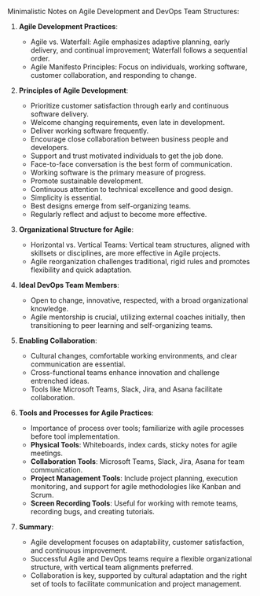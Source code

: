 Minimalistic Notes on Agile Development and DevOps Team Structures:

1. **Agile Development Practices**:
   - Agile vs. Waterfall: Agile emphasizes adaptive planning, early delivery, and continual improvement; Waterfall follows a sequential order.
   - Agile Manifesto Principles: Focus on individuals, working software, customer collaboration, and responding to change.

2. **Principles of Agile Development**:
   - Prioritize customer satisfaction through early and continuous software delivery.
   - Welcome changing requirements, even late in development.
   - Deliver working software frequently.
   - Encourage close collaboration between business people and developers.
   - Support and trust motivated individuals to get the job done.
   - Face-to-face conversation is the best form of communication.
   - Working software is the primary measure of progress.
   - Promote sustainable development.
   - Continuous attention to technical excellence and good design.
   - Simplicity is essential.
   - Best designs emerge from self-organizing teams.
   - Regularly reflect and adjust to become more effective.

3. **Organizational Structure for Agile**:
   - Horizontal vs. Vertical Teams: Vertical team structures, aligned with skillsets or disciplines, are more effective in Agile projects.
   - Agile reorganization challenges traditional, rigid rules and promotes flexibility and quick adaptation.

4. **Ideal DevOps Team Members**:
   - Open to change, innovative, respected, with a broad organizational knowledge.
   - Agile mentorship is crucial, utilizing external coaches initially, then transitioning to peer learning and self-organizing teams.

5. **Enabling Collaboration**:
   - Cultural changes, comfortable working environments, and clear communication are essential.
   - Cross-functional teams enhance innovation and challenge entrenched ideas.
   - Tools like Microsoft Teams, Slack, Jira, and Asana facilitate collaboration.

6. **Tools and Processes for Agile Practices**:
   - Importance of process over tools; familiarize with agile processes before tool implementation.
   - **Physical Tools**: Whiteboards, index cards, sticky notes for agile meetings.
   - **Collaboration Tools**: Microsoft Teams, Slack, Jira, Asana for team communication.
   - **Project Management Tools**: Include project planning, execution monitoring, and support for agile methodologies like Kanban and Scrum.
   - **Screen Recording Tools**: Useful for working with remote teams, recording bugs, and creating tutorials.

7. **Summary**:
   - Agile development focuses on adaptability, customer satisfaction, and continuous improvement.
   - Successful Agile and DevOps teams require a flexible organizational structure, with vertical team alignments preferred.
   - Collaboration is key, supported by cultural adaptation and the right set of tools to facilitate communication and project management.